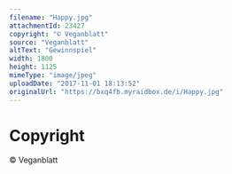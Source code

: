 ```yaml
---
filename: "Happy.jpg"
attachmentId: 23427
copyright: "© Veganblatt"
source: "Veganblatt"
altText: "Gewinnspiel"
width: 1800
height: 1125
mimeType: "image/jpeg"
uploadDate: "2017-11-01 18:13:52"
originalUrl: "https://bxq4fb.myraidbox.de/i/Happy.jpg"
---
```


# Copyright

© Veganblatt
